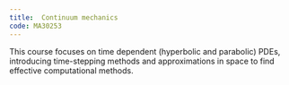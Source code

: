 ```yaml
---
title:  Continuum mechanics
code: MA30253
---
```

This course focuses on time dependent (hyperbolic and parabolic) PDEs, introducing time-stepping methods and approximations in space to find effective computational methods.
